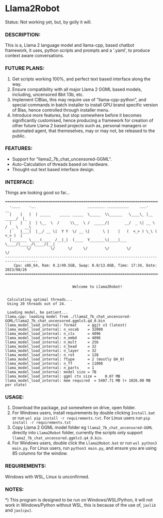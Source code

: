 # Llama2Robot
Status: Not working yet, but, by golly it will.

### DESCRIPTION:
This is a, Llama 2 language model and llama-cpp, based chatbot framework, it uses, python scripts and prompts and a '.yaml', to produce context aware conversations.

### FUTURE PLANS:
1) Get scripts working 100%, and perfect text based interface along the way.
2) Ensure compatibility with all major Llama 2 GGML based models, including, uncensored 8bit 13b, etc. 
3) Implement ClBlas, this may require use of "llama-cpp-python", and special commands in batch installer to install GPU brand specific version of Blas, hence controlled through installer menu.
4) Introduce more features, but stop somewhere before it becomes significantly customised, hence producing a framework for creation of other future Llama 2 based projects such as, personal managers or automated agent, that themeselves, may or may not, be released to the public. 

### FEATURES:
* Support for "llama2_7b_chat_uncensored-GGML".
* Auto-Calculation of threads based on hardware.
* Thought-out text based interface design.

### INTERFACE:
Things are looking good so far...
```
=====================================================================================
  .____    .__                        ________ __________     ___.           __
  |    |   |  | _____    _____ _____  \_____  \\______   \____\_ |__   _____/  |_
  |    |   |  | \__  \  /     \\__  \ /  _____/|       __/  _ \| __ \ /  _ \   __\
  |    |___|  |__/ __ \|  Y Y  \/ __ \|      \ |    |   (  <_> ) \_\ (  <_> )  |
  |_______ \____(____  /__|_|  (____  Y_______\|____|___ \____/|_____/\____/|__|
          \/         \/      \/     \/        \/        \/           \/
-------------------------------------------------------------------------------------
    Cpu: x86_64, Ram: 0.2/49.5GB, Swap: 0.0/13.0GB, Time: 17:34, Date: 2023/08/26
=====================================================================================


                               Welcome to Llama2Robot!


 Calculating optimal threads...
 Using 20 threads out of 24.

 Loading model, be patient...
llama.cpp: loading model from ./llama2_7b_chat_uncensored-GGML/llama2_7b_chat_uncensored.ggmlv3.q4_0.bin
llama_model_load_internal: format     = ggjt v3 (latest)
llama_model_load_internal: n_vocab    = 32000
llama_model_load_internal: n_ctx      = 4096
llama_model_load_internal: n_embd     = 4096
llama_model_load_internal: n_mult     = 256
llama_model_load_internal: n_head     = 32
llama_model_load_internal: n_layer    = 32
llama_model_load_internal: n_rot      = 128
llama_model_load_internal: ftype      = 2 (mostly Q4_0)
llama_model_load_internal: n_ff       = 11008
llama_model_load_internal: n_parts    = 1
llama_model_load_internal: model size = 7B
llama_model_load_internal: ggml ctx size =    0.07 MB
llama_model_load_internal: mem required  = 5407.71 MB (+ 1026.00 MB per state)
```

### USAGE:
1) Download the package, put somewhere on drive, open folder.
2) For Windows users, install requirements by double clicking `Install.bat` or run `wsl pip install -r requirements.txt`. For Linux users run `pip install -r requirements.txt`
3) Copy Llama 2 GGML model folder eg `llama2_7b_chat_uncensored-GGML` directly into `Llama2Robot` folder, currently the scripts only support `llama2_7b_chat_uncensored.ggmlv3.q4_0.bin`.
4) For Windows users, double click the `Llama2Robot.bat` or run `wsl python3 main.py`. For Linux users, run `python3 main.py`, and ensure you are using 85 columns for the window.

### REQUIREMENTS:
Windows with WSL, Linux is unconfirmed. 

### NOTES:
*) This program is designed to be run on Windows/WSL/Python, it will not work in Windows/Python without WSL, this is because of the use of, `jaxlib` and `jax[cpu]`. 
